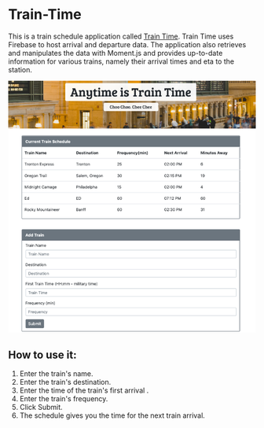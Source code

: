 # Train-Time

This is a train schedule application called [Train Time](https://tiurzm.github.io/Train-Time/). Train Time uses Firebase to host arrival and departure data. The application also retrieves and manipulates the data with Moment.js and provides up-to-date information for various trains, namely their arrival times and eta to the station.

![Home Page](./assets/images/tr.png)

## How to use it:
1. Enter the train's name.
2. Enter the train's destination.
3. Enter the time of the train's first arrival .
4. Enter the train's frequency.
5. Click Submit. 
6. The schedule gives you the time for the next train arrival. 
